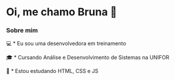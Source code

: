 

# Oi, me chamo Bruna 👋

### Sobre mim

💻 * Eu sou uma desenvolvedora em treinamento

🎓 * Cursando Análise e Desenvolvimento de Sistemas na UNIFOR

🔎 * Estou estudando HTML, CSS e JS 







